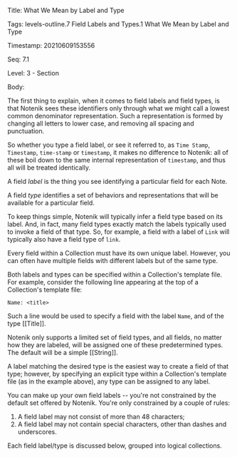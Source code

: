 Title:  What We Mean by Label and Type

Tags:   levels-outline.7 Field Labels and Types.1 What We Mean by Label and Type

Timestamp: 20210609153556

Seq:    7.1

Level:  3 - Section

Body: 

The first thing to explain, when it comes to field labels and field types, is that Notenik sees these identifiers only through what we might call a lowest common denominator representation. Such a representation is formed by changing all letters to lower case, and removing all spacing and punctuation. 

So whether you type a field label, or see it referred to, as `Time Stamp`, `Timestamp`, `time-stamp` or `timestamp`, it makes no difference to Notenik: all of these boil down to the same internal representation of `timestamp`, and thus all will be treated identically.

A field *label* is the thing you see identifying a particular field for each Note. 

A field *type* identifies a set of behaviors and representations that will be available for a particular field. 

To keep things simple, Notenik will typically infer a field type based on its label. And, in fact, many field types exactly match the labels typically used to invoke a field of that type. So, for example, a field with a label of `Link` will typically also have a field type of `link`.  

Every field within a Collection must have its own unique label. However, you can often have multiple fields with different labels but of the same type. 

Both labels and types can be specified within a Collection's template file. For example, consider the following line appearing at the top of a Collection's template file: 

```
Name: <title>
```

Such a line would be used to specify a field with the label `Name`, and of the type [[Title]]. 

Notenik only supports a limited set of field types, and all fields, no matter how they are labeled, will be assigned one of these predetermined types. The default will be a simple [[String]].

A label matching the desired type is the easiest way to create a field of that type; however, by specifying an explicit type within a Collection's template file (as in the example above), any type can be assigned to any label. 

You can make up your own field labels -- you're not constrained by the default set offered by Notenik. You're only constrained by a couple of rules:

1. A field label may not consist of more than 48 characters; 
2. A field label may not contain special characters, other than dashes and underscores.

Each field label/type is discussed below, grouped into logical collections.
